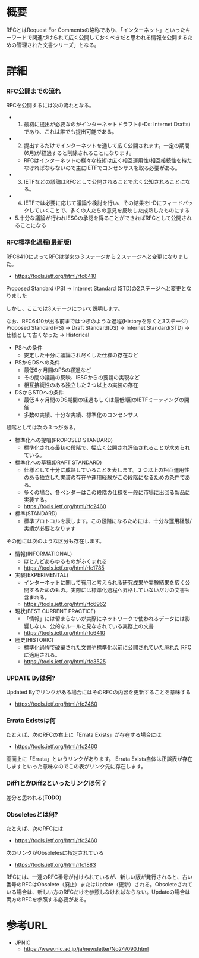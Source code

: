 # 概要
RFCとはRequest For Commentsの略称であり、「インターネット」といったキーワードで関連づけられて広く公開しておくべきだと思われる情報を公開するための管理された文書シリーズ」となる。

# 詳細

### RFC公開までの流れ
RFCを公開するには次の流れとなる。
- 1. 最初に提出が必要なのがインターネットドラフト(I-Ds: Internet Drafts)であり、これは誰でも提出可能である。
- 2. 提出するだけでインターネットを通して広く公開されます。一定の期間(6月)が経過すると削除されることになります。
  - RFCはインターネットの様々な技術は広く相互運用性/相互接続性を持たなければならないので主にIETFでコンセンサスを取る必要がある。
- 3. IETFなどの議論はRFCとして公開されることで広く公知されることになる。
- 4. IETFでは必要に応じて議論や検討を行い、その結果をI-Dにフィードバックしていくことで、多くの人たちの意見を反映した成熟したものにする
- 5.十分な議論が行われIESGの承認を得ることができればRFCとして公開されることになる

### RFC標準化過程(最新版)

RFC6410によってRFCは従来の３ステージから２ステージへと変更になりました。
- https://tools.ietf.org/html/rfc6410

Proposed Standard (PS) -> Internet Standard (STD)の2ステージへと変更となりました

しかし、ここでは3ステージについて説明します。

なお、RFC6410が出る前まではつぎのような過程(Historyを除くと3ステージ)
Proposed Standard(PS) -> Draft Standard(DS) -> Internet Standard(STD) -> 仕様として古くなった -> Historical

- PSへの条件
  - 安定した十分に議論され尽くした仕様の存在など
- PSからDSへの条件
  - 最低6ヶ月間のPSの経過など
  - その間の議論の反映、IESGからの要請の実現など
  - 相互接続性のある独立した２つ以上の実装の存在
- DSからSTDへの条件
  - 最低４ヶ月間のDS期間の経過もしくは最低1回のIETFミーティングの開催
  - 多数の実績、十分な実績、標準化のコンセンサス


段階としては次の３つがある。
- 標準化への提唱(PROPOSED STANDARD)
  - 標準化される最初の段階で、幅広く公開され評価されることが求められている。
- 標準化への草稿(DRAFT STANDARD)
  - 仕様として十分に成熟していることを表します。２つ以上の相互運用性のある独立した実装の存在や運用経験がこの段階になるための条件である。
  - 多くの場合、各ベンダーはこの段階の仕様を一般に市場に出回る製品に実装する。
  - https://tools.ietf.org/html/rfc2460
- 標準(STANDARD)
  - 標準プロトコルを表します。この段階になるためには、十分な運用経験/実績が必要となります

その他には次のような区分も存在します。
- 情報(INFORMATIONAL)
  - ほとんどあらゆるものがふくまれる
  - https://tools.ietf.org/html/rfc1785
- 実験(EXPERIMENTAL)
  - インターネットに関して有用と考えられる研究成果や実験結果を広く公開するためのもの。実際には標準化過程へ昇格していないだけの文書も含まれる。
  - https://tools.ietf.org/html/rfc6962
- 現状(BEST CURRENT PRACTICE)
  - 「情報」には留まらないが実際にネットワークで使われるデータには影響しない、公的なルールと見なされている実務上の文書
  - https://tools.ietf.org/html/rfc6410
- 歴史(HISTORIC)
  - 標準化過程で破棄された文書や標準化以前に公開されていた廃れた RFC に適用される。
  - https://tools.ietf.org/html/rfc3525

### UPDATE Byは何?
Updated Byでリンクがある場合にはそのRFCの内容を更新することを意味する
- https://tools.ietf.org/html/rfc2460

### Errata Existsは何
たとえば、次のRFCの右上に「Errata Exists」が存在する場合には 
- https://tools.ietf.org/html/rfc2460

画面上に「Errata」というリンクがあります。
Errata Exists自体は正誤表が存在しますといった意味なのでこの表がリンク先に存在します。

### Diff1とかDiff2といったリンクは何？
差分と思われる(**TODO**)

### Obsoletesとは何?
たとえば、次のRFCには
- https://tools.ietf.org/html/rfc2460

次のリンクがObsoletesに指定されている
- https://tools.ietf.org/html/rfc1883

RFCには、一連のRFC番号が付けられているが、新しい版が発行されると、古い番号のRFCはObsolete（廃止）またはUpdate（更新）される。Obsoleteされている場合は、新しい方のRFCだけを参照しなければならない。Updateの場合は両方のRFCを参照する必要がある。

# 参考URL
- JPNIC
  - https://www.nic.ad.jp/ja/newsletter/No24/090.html
